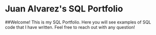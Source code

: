 # Juan Alvarez's SQL Portfolio

##Welcome! This is my SQL Portfolio. Here you will see examples of SQL code that I have written. Feel free to reach out with any question!
